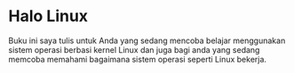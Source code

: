 # Halo Linux

Buku ini saya tulis untuk Anda yang sedang mencoba belajar menggunakan sistem operasi berbasi kernel Linux dan juga bagi anda yang sedang memcoba memahami bagaimana sistem operasi seperti Linux bekerja.

